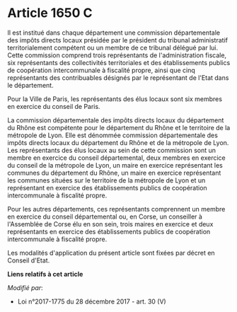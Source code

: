 # Article 1650 C

Il est institué dans chaque département une commission départementale des impôts directs locaux présidée par le président du
tribunal administratif territorialement compétent ou un membre de ce tribunal délégué par lui. Cette commission comprend
trois représentants de l'administration fiscale, six représentants des collectivités territoriales et des établissements
publics de coopération intercommunale à fiscalité propre, ainsi que cinq représentants des contribuables désignés par le
représentant de l'Etat dans le département.

Pour la Ville de Paris, les représentants des élus locaux sont six membres en exercice du conseil de Paris.

La commission départementale des impôts directs locaux du département du Rhône est compétente pour le département du Rhône et
le territoire de la métropole de Lyon. Elle est dénommée commission départementale des impôts directs locaux du département
du Rhône et de la métropole de Lyon. Les représentants des élus locaux au sein de cette commission sont un membre en exercice
du conseil départemental, deux membres en exercice du conseil de la métropole de Lyon, un maire en exercice représentant les
communes du département du Rhône, un maire en exercice représentant les communes situées sur le territoire de la métropole de
Lyon et un représentant en exercice des établissements publics de coopération intercommunale à fiscalité propre.

Pour les autres départements, ces représentants comprennent un membre en exercice du conseil départemental ou, en Corse, un
conseiller à l'Assemblée de Corse élu en son sein, trois maires en exercice et deux représentants en exercice des
établissements publics de coopération intercommunale à fiscalité propre.

Les modalités d'application du présent article sont fixées par décret en Conseil d'Etat.

**Liens relatifs à cet article**

_Modifié par_:

  - Loi n°2017-1775 du 28 décembre 2017 - art. 30 (V)
